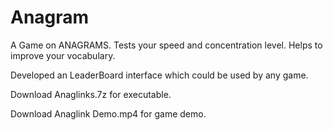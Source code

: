 # Anagram
A Game on ANAGRAMS.
Tests your speed and concentration level.
Helps to improve your vocabulary.

Developed an LeaderBoard interface which could be used by any game.

Download Anaglinks.7z for executable.

Download Anaglink Demo.mp4 for game demo.
